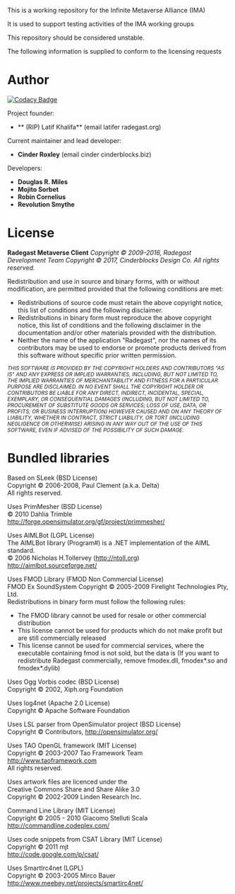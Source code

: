 This is a working repository for the Infinite Metaverse Alliance (IMA)

It is used to support testing activities of the IMA  working groups

This  repository  should be considered  unstable.



The following  information is supplied to conform to the licensing requests


# Author

[![Codacy Badge](https://api.codacy.com/project/badge/Grade/b408bdb33b8a409bbb5e9c4025bc74ad)](https://www.codacy.com/app/InfiniteMetaverseAlliance_Codacity/RadegastV2?utm_source=github.com&utm_medium=referral&utm_content=IMA-DZ/RadegastV2&utm_campaign=badger)

Project founder:

* ** (RIP) Latif Khalifa** (email latifer radegast.org)

Current maintainer and lead developer:

* **Cinder Roxley** (email cinder cinderblocks.biz)

Developers:

* **Douglas R. Miles**
* **Mojito Sorbet**
* **Robin Cornelius**
* **Revolution Smythe**



# License

**Radegast Metaverse Client**
*Copyright © 2009-2016, Radegast Development Team*
*Copyright © 2017, Cinderblocks Design Co.*
*All rights reserved.*

Redistribution and use in source and binary forms, with or without modification, are permitted provided that the following conditions are met:

* Redistributions of source code must retain the above copyright notice, this list of conditions and the following disclaimer.
* Redistributions in binary form must reproduce the above copyright notice, this list of conditions and the following disclaimer in the documentation and/or other materials provided with the distribution.
* Neither the name of the application "Radegast", nor the names of its contributors may be used to endorse or promote products derived from this software without specific prior written permission.

<small>*THIS SOFTWARE IS PROVIDED BY THE COPYRIGHT HOLDERS AND CONTRIBUTORS "AS IS" AND ANY EXPRESS OR IMPLIED WARRANTIES, INCLUDING, BUT NOT LIMITED TO, THE IMPLIED WARRANTIES OF MERCHANTABILITY AND FITNESS FOR A PARTICULAR PURPOSE ARE DISCLAIMED. IN NO EVENT SHALL THE COPYRIGHT HOLDER OR CONTRIBUTORS BE LIABLE FOR ANY DIRECT, INDIRECT, INCIDENTAL, SPECIAL, EXEMPLARY, OR CONSEQUENTIAL DAMAGES (INCLUDING, BUT NOT LIMITED TO, PROCUREMENT OF SUBSTITUTE GOODS OR SERVICES; LOSS OF USE, DATA, OR PROFITS; OR BUSINESS INTERRUPTION) HOWEVER CAUSED AND ON ANY THEORY OF LIABILITY, WHETHER IN CONTRACT, STRICT LIABILITY, OR TORT (INCLUDING NEGLIGENCE OR OTHERWISE) ARISING IN ANY WAY OUT OF THE USE OF THIS SOFTWARE, EVEN IF ADVISED OF THE POSSIBILITY OF SUCH DAMAGE.*</small>

# Bundled libraries

Based on SLeek (BSD License)<br>
Copyright © 2006-2008, Paul Clement (a.k.a. Delta)<br>
All rights reserved.<br>

Uses PrimMesher (BSD License)<br>
© 2010 Dahlia Trimble<br>
http://forge.opensimulator.org/gf/project/primmesher/<br>

Uses AIMLBot (LGPL License)<br>
The AIMLBot library (Program#) is a .NET implementation of the AIML standard.<br>
© 2006 Nicholas H.Tollervey (http://ntoll.org)<br>
http://aimlbot.sourceforge.net/<br>

Uses FMOD Library (FMOD Non Commercial License)<br>
FMOD Ex SoundSystem Copyright © 2005-2009 Firelight Technologies Pty, Ltd.<br>
Redistributions in binary form must follow the following rules:
* The FMOD library cannot be used for resale or other commercial distribution
* This license cannot be used for products which do not make profit but are still commercially released
* This license cannot be used for commercial services, where the executable containing fmod is not sold, but the data is
(If you want to redistribute Radegast commercially, remove fmodex.dll, fmodex*.so and fmodex*.dylib)<br>

Uses Ogg Vorbis codec (BSD License)<br>
Copyright © 2002, Xiph.org Foundation<br>

Uses log4net (Apache 2.0 License)<br>
Copyright © Apache Software Foundation<br>

Uses LSL parser from OpenSimulator project (BSD License)<br>
Copyright © Contributors, http://opensimulator.org/<br>

Uses TAO OpenGL framework (MIT License)<br>
Copyright © 2003-2007 Tao Framework Team<br>
http://www.taoframework.com<br>
All rights reserved.<br>

Uses artwork files are licenced under the<br>
Creative Commons Share and Share Alike 3.0<br>
Copyright © 2002-2009 Linden Research Inc.<br>

Command Line Library (MIT License)<br>
Copyright © 2005 - 2010 Giacomo Stelluti Scala<br>
http://commandline.codeplex.com/<br>

Uses code snippets from CSAT Library (MIT License)<br>
Copyright © 2011 mjt<br>
http://code.google.com/p/csat/<br>

Uses SmartIrc4net (LGPL)<br>
Copyright © 2003-2005 Mirco Bauer<br>
http://www.meebey.net/projects/smartirc4net/<br>
